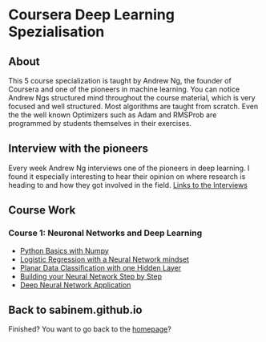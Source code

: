 # Coursera Deep Learning Spezialisation

## About

This 5 course specialization is taught by Andrew Ng, the founder of Coursera and one of the pioneers in machine learning. You can notice Andrew Ngs structured mind throughout the course material, which is very focused and well structured. Most algorithms are taught from scratch. Even the the well known Optimizers such as Adam and RMSProb are programmed by students themselves in their exercises.

## Interview with the pioneers
Every week Andrew Ng interviews one of the pioneers in deep learning. I found it especially interesting to hear their opinion on where research is heading to and how they got involved in the field. [Links to the Interviews](links.md)



## Course Work

### Course 1: Neuronal Networks and Deep Learning
- [Python Basics with Numpy](2_1_Python+Basics+With+Numpy+v3.html)
- [Logistic Regression with a Neural Network mindset](2_2_Logistic+Regression+with+a+Neural+Network+mindset+v3.html)
- [Planar Data Classification with one Hidden Layer](3_1_Planar+data+classification+with+one+hidden+layer+v4.html)
- [Building your Neural Network Step by Step](4_1_Building+your+Deep+Neural+Network+-+Step+by+Step+v5.html)
- [Deep Neural Network Application](4_2_Deep+Neural+Network+-+Application+v3.html)



## Back to sabinem.github.io
Finished? You want to go back to the [homepage](../)?

